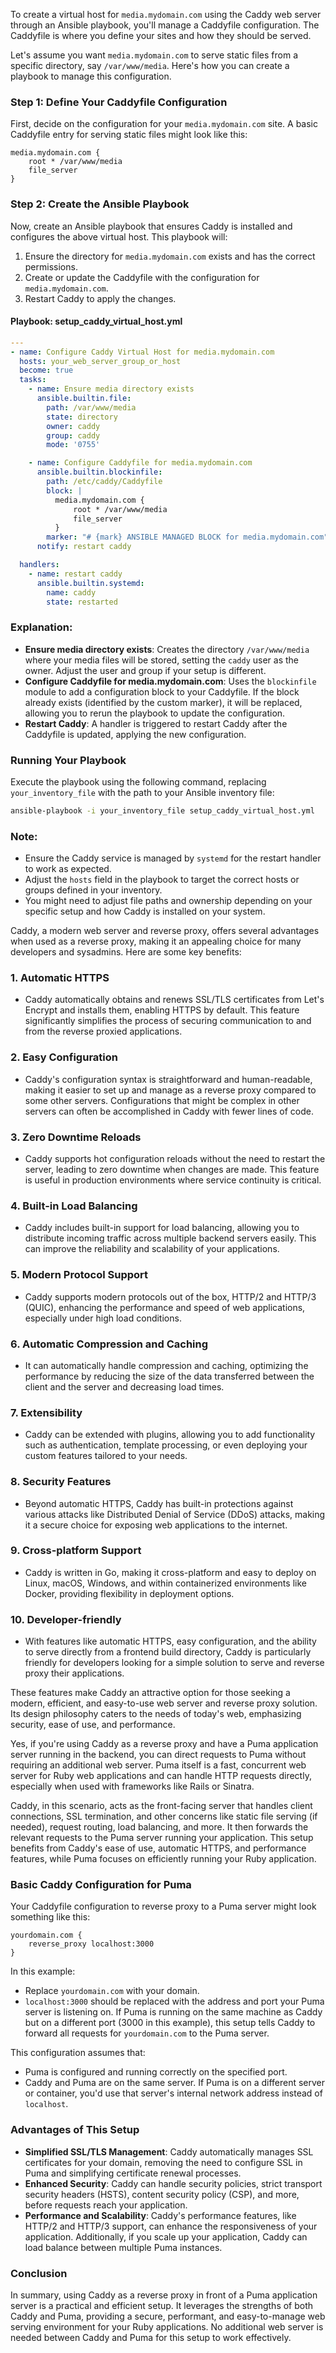 To create a virtual host for `media.mydomain.com` using the Caddy web server through an Ansible playbook, you'll  manage a Caddyfile configuration. The Caddyfile is where you define your sites and how they should be served. 

Let's assume you want `media.mydomain.com` to serve static files from a specific directory, say `/var/www/media`. Here's how you can create a playbook to manage this configuration.

### Step 1: Define Your Caddyfile Configuration

First, decide on the configuration for your `media.mydomain.com` site. A basic Caddyfile entry for serving static files might look like this:

```
media.mydomain.com {
    root * /var/www/media
    file_server
}
```

### Step 2: Create the Ansible Playbook

Now, create an Ansible playbook that ensures Caddy is installed and configures the above virtual host. This playbook will:

1. Ensure the directory for `media.mydomain.com` exists and has the correct permissions.
2. Create or update the Caddyfile with the configuration for `media.mydomain.com`.
3. Restart Caddy to apply the changes.

#### Playbook: setup_caddy_virtual_host.yml

```yaml
---
- name: Configure Caddy Virtual Host for media.mydomain.com
  hosts: your_web_server_group_or_host
  become: true
  tasks:
    - name: Ensure media directory exists
      ansible.builtin.file:
        path: /var/www/media
        state: directory
        owner: caddy
        group: caddy
        mode: '0755'

    - name: Configure Caddyfile for media.mydomain.com
      ansible.builtin.blockinfile:
        path: /etc/caddy/Caddyfile
        block: |
          media.mydomain.com {
              root * /var/www/media
              file_server
          }
        marker: "# {mark} ANSIBLE MANAGED BLOCK for media.mydomain.com"
      notify: restart caddy

  handlers:
    - name: restart caddy
      ansible.builtin.systemd:
        name: caddy
        state: restarted
```

### Explanation:

- **Ensure media directory exists**: Creates the directory `/var/www/media` where your media files will be stored, setting the `caddy` user as the owner. Adjust the user and group if your setup is different.
- **Configure Caddyfile for media.mydomain.com**: Uses the `blockinfile` module to add a configuration block to your Caddyfile. If the block already exists (identified by the custom marker), it will be replaced, allowing you to rerun the playbook to update the configuration.
- **Restart Caddy**: A handler is triggered to restart Caddy after the Caddyfile is updated, applying the new configuration.

### Running Your Playbook

Execute the playbook using the following command, replacing `your_inventory_file` with the path to your Ansible inventory file:

```bash
ansible-playbook -i your_inventory_file setup_caddy_virtual_host.yml
```

### Note:

- Ensure the Caddy service is managed by `systemd` for the restart handler to work as expected.
- Adjust the `hosts` field in the playbook to target the correct hosts or groups defined in your inventory.
- You might need to adjust file paths and ownership depending on your specific setup and how Caddy is installed on your system.

Caddy, a modern web server and reverse proxy, offers several advantages when used as a reverse proxy, making it an appealing choice for many developers and sysadmins. Here are some key benefits:

### 1. **Automatic HTTPS**
- Caddy automatically obtains and renews SSL/TLS certificates from Let's Encrypt and installs them, enabling HTTPS by default. This feature significantly simplifies the process of securing communication to and from the reverse proxied applications.

### 2. **Easy Configuration**
- Caddy's configuration syntax is straightforward and human-readable, making it easier to set up and manage as a reverse proxy compared to some other servers. Configurations that might be complex in other servers can often be accomplished in Caddy with fewer lines of code.

### 3. **Zero Downtime Reloads**
- Caddy supports hot configuration reloads without the need to restart the server, leading to zero downtime when changes are made. This feature is useful in production environments where service continuity is critical.

### 4. **Built-in Load Balancing**
- Caddy includes built-in support for load balancing, allowing you to distribute incoming traffic across multiple backend servers easily. This can improve the reliability and scalability of your applications.

### 5. **Modern Protocol Support**
- Caddy supports modern protocols out of the box,  HTTP/2 and HTTP/3 (QUIC), enhancing the performance and speed of web applications, especially under high load conditions.

### 6. **Automatic Compression and Caching**
- It can automatically handle compression and caching, optimizing the performance by reducing the size of the data transferred between the client and the server and decreasing load times.

### 7. **Extensibility**
- Caddy can be extended with plugins, allowing you to add functionality such as authentication, template processing, or even deploying your custom features tailored to your needs.

### 8. **Security Features**
- Beyond automatic HTTPS, Caddy has built-in protections against various attacks like Distributed Denial of Service (DDoS) attacks, making it a secure choice for exposing web applications to the internet.

### 9. **Cross-platform Support**
- Caddy is written in Go, making it cross-platform and easy to deploy on Linux, macOS, Windows, and within containerized environments like Docker, providing flexibility in deployment options.

### 10. **Developer-friendly**
- With features like automatic HTTPS, easy configuration, and the ability to serve directly from a frontend build directory, Caddy is particularly friendly for developers looking for a simple solution to serve and reverse proxy their applications.

These features make Caddy an attractive option for those seeking a modern, efficient, and easy-to-use web server and reverse proxy solution. Its design philosophy caters to the needs of today's web, emphasizing security, ease of use, and performance.

Yes, if you're using Caddy as a reverse proxy and have a Puma application server running in the backend, you can direct requests to Puma without requiring an additional web server. Puma itself is a fast, concurrent web server for Ruby web applications and can handle HTTP requests directly, especially when used with frameworks like Rails or Sinatra.

Caddy, in this scenario, acts as the front-facing server that handles client connections, SSL termination, and other concerns like static file serving (if needed), request routing, load balancing, and more. It then forwards the relevant requests to the Puma server running your application. This setup benefits from Caddy's ease of use, automatic HTTPS, and performance features, while Puma focuses on efficiently running your Ruby application.

### Basic Caddy Configuration for Puma

Your Caddyfile configuration to reverse proxy to a Puma server might look something like this:

```
yourdomain.com {
    reverse_proxy localhost:3000
}
```

In this example:
- Replace `yourdomain.com` with your  domain.
- `localhost:3000` should be replaced with the  address and port your Puma server is listening on. If Puma is running on the same machine as Caddy but on a different port (3000 in this example), this setup tells Caddy to forward all requests for `yourdomain.com` to the Puma server.

This configuration assumes that:
- Puma is configured and running correctly on the specified port.
- Caddy and Puma are on the same server. If Puma is on a different server or container, you'd use that server's internal network address instead of `localhost`.

### Advantages of This Setup

- **Simplified SSL/TLS Management**: Caddy automatically manages SSL certificates for your domain, removing the need to configure SSL in Puma and simplifying certificate renewal processes.
- **Enhanced Security**: Caddy can handle security policies,  strict transport security headers (HSTS), content security policy (CSP), and more, before requests reach your application.
- **Performance and Scalability**: Caddy's performance features, like HTTP/2 and HTTP/3 support, can enhance the responsiveness of your application. Additionally, if you scale up your application, Caddy can load balance between multiple Puma instances.

### Conclusion

In summary, using Caddy as a reverse proxy in front of a Puma application server is a practical and efficient setup. It leverages the strengths of both Caddy and Puma, providing a secure, performant, and easy-to-manage web serving environment for your Ruby applications. No additional web server is needed between Caddy and Puma for this setup to work effectively.